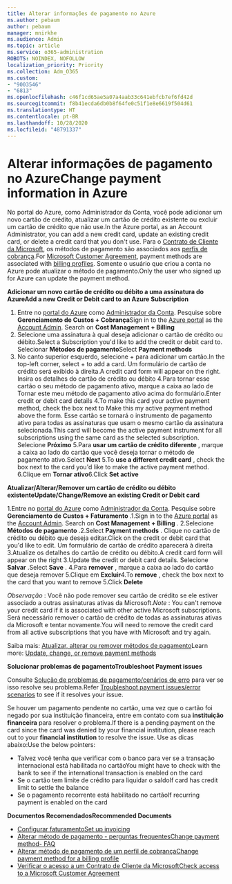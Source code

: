 ```yaml
---
title: Alterar informações de pagamento no Azure
ms.author: pebaum
author: pebaum
manager: mnirkhe
ms.audience: Admin
ms.topic: article
ms.service: o365-administration
ROBOTS: NOINDEX, NOFOLLOW
localization_priority: Priority
ms.collection: Adm_O365
ms.custom:
- "9003546"
- "6813"
ms.openlocfilehash: c46f1cd65ae5a07a4aab33c641ebfcb7ef6fd42d
ms.sourcegitcommit: f8b41ecda6db0b8f64fe0c51f1e8e6619f504d61
ms.translationtype: HT
ms.contentlocale: pt-BR
ms.lasthandoff: 10/28/2020
ms.locfileid: "48791337"
---
```

# <a name="change-payment-information-in-azure"></a><span data-ttu-id="97327-102">Alterar informações de pagamento no Azure</span><span class="sxs-lookup"><span data-stu-id="97327-102">Change payment information in Azure</span></span>

<span data-ttu-id="97327-103">No portal do Azure, como Administrador da Conta, você pode adicionar um novo cartão de crédito, atualizar um cartão de crédito existente ou excluir um cartão de crédito que não use.</span><span class="sxs-lookup"><span data-stu-id="97327-103">In the Azure portal, as an Account Administrator, you can add a new credit card, update an existing credit card, or delete a credit card that you don't use.</span></span> <span data-ttu-id="97327-104">Para o [Contrato de Cliente da Microsoft](https://docs.microsoft.com/azure/billing/billing-how-to-change-credit-card?WT.mc_id=Portal-Microsoft_Azure_Support#check-access-to-a-microsoft-customer-agreement), os métodos de pagamento são associados aos [perfis de cobrança](https://docs.microsoft.com/azure/billing/billing-how-to-change-credit-card?WT.mc_id=Portal-Microsoft_Azure_Support#change-payment-method-for-a-billing-profile).</span><span class="sxs-lookup"><span data-stu-id="97327-104">For [Microsoft Customer Agreement](https://docs.microsoft.com/azure/billing/billing-how-to-change-credit-card?WT.mc_id=Portal-Microsoft_Azure_Support#check-access-to-a-microsoft-customer-agreement), payment methods are associated with [billing profiles](https://docs.microsoft.com/azure/billing/billing-how-to-change-credit-card?WT.mc_id=Portal-Microsoft_Azure_Support#change-payment-method-for-a-billing-profile).</span></span> <span data-ttu-id="97327-105">Somente o usuário que criou a conta no Azure pode atualizar o método de pagamento.</span><span class="sxs-lookup"><span data-stu-id="97327-105">Only the user who signed up for Azure can update the payment method.</span></span>

<span data-ttu-id="97327-106">**Adicionar um novo cartão de crédito ou débito a uma assinatura do Azure**</span><span class="sxs-lookup"><span data-stu-id="97327-106">**Add a new Credit or Debit card to an Azure Subscription**</span></span>

1. <span data-ttu-id="97327-107">Entre no [portal do Azure](https://portal.azure.com/) como [Administrador da Conta](https://docs.microsoft.com/azure/billing/billing-subscription-transfer?WT.mc_id=Portal-Microsoft_Azure_Support#whoisaa). Pesquise sobre **Gerenciamento de Custos + Cobrança**</span><span class="sxs-lookup"><span data-stu-id="97327-107">Sign in to the [Azure portal](https://portal.azure.com/) as the [Account Admin](https://docs.microsoft.com/azure/billing/billing-subscription-transfer?WT.mc_id=Portal-Microsoft_Azure_Support#whoisaa). Search on **Cost Management + Billing**</span></span>
2. <span data-ttu-id="97327-108">Selecione uma assinatura à qual deseja adicionar o cartão de crédito ou débito.</span><span class="sxs-lookup"><span data-stu-id="97327-108">Select a Subscription you'd like to add the credit or debit card to.</span></span> <span data-ttu-id="97327-109">Selecionar **Métodos de pagamento**</span><span class="sxs-lookup"><span data-stu-id="97327-109">Select **Payment methods**</span></span>
3. <span data-ttu-id="97327-110">No canto superior esquerdo, selecione + para adicionar um cartão.</span><span class="sxs-lookup"><span data-stu-id="97327-110">In the top-left corner, select + to add a card.</span></span> <span data-ttu-id="97327-111">Um formulário de cartão de crédito será exibido à direita.</span><span class="sxs-lookup"><span data-stu-id="97327-111">A credit card form will appear on the right.</span></span> <span data-ttu-id="97327-112">Insira os detalhes do cartão de crédito ou débito 4.Para tornar esse cartão o seu método de pagamento ativo, marque a caixa ao lado de Tornar este meu método de pagamento ativo acima do formulário.</span><span class="sxs-lookup"><span data-stu-id="97327-112">Enter credit or debit card details 4.To make this card your active payment method, check the box next to Make this my active payment method above the form.</span></span> <span data-ttu-id="97327-113">Esse cartão se tornará o instrumento de pagamento ativo para todas as assinaturas que usam o mesmo cartão da assinatura selecionada.</span><span class="sxs-lookup"><span data-stu-id="97327-113">This card will become the active payment instrument for all subscriptions using the same card as the selected subscription.</span></span> <span data-ttu-id="97327-114">Selecione **Próximo** 5.Para **usar um cartão de crédito diferente** , marque a caixa ao lado do cartão que você deseja tornar o método de pagamento ativo.</span><span class="sxs-lookup"><span data-stu-id="97327-114">Select **Next** 5.To **use a different credit card** , check the box next to the card you'd like to make the active payment method.</span></span>
<span data-ttu-id="97327-115">6.Clique em **Tornar ativo**</span><span class="sxs-lookup"><span data-stu-id="97327-115">6.Click **Set active**</span></span>

<span data-ttu-id="97327-116">**Atualizar/Alterar/Remover um cartão de crédito ou débito existente**</span><span class="sxs-lookup"><span data-stu-id="97327-116">**Update/Change/Remove an existing Credit or Debit card**</span></span>

<span data-ttu-id="97327-117">1.Entre no [portal do Azure](https://portal.azure.com/) como [Administrador da Conta](https://docs.microsoft.com/azure/billing/billing-subscription-transfer?WT.mc_id=Portal-Microsoft_Azure_Support#whoisaa). Pesquise sobre **Gerenciamento de Custos + Faturamento** .</span><span class="sxs-lookup"><span data-stu-id="97327-117">1.Sign in to the [Azure portal](https://portal.azure.com/) as the [Account Admin](https://docs.microsoft.com/azure/billing/billing-subscription-transfer?WT.mc_id=Portal-Microsoft_Azure_Support#whoisaa). Search on **Cost Management + Billing** .</span></span>
<span data-ttu-id="97327-118">2.Selecione **Métodos de pagamento** .</span><span class="sxs-lookup"><span data-stu-id="97327-118">2.Select **Payment methods** .</span></span> <span data-ttu-id="97327-119">Clique no cartão de crédito ou débito que deseja editar.</span><span class="sxs-lookup"><span data-stu-id="97327-119">Click on the credit or debit card that you'd like to edit.</span></span> <span data-ttu-id="97327-120">Um formulário de cartão de crédito aparecerá à direita 3.Atualize os detalhes do cartão de crédito ou débito.</span><span class="sxs-lookup"><span data-stu-id="97327-120">A credit card form will appear on the right 3.Update the credit or debit card details.</span></span> <span data-ttu-id="97327-121">Selecione **Salvar** .</span><span class="sxs-lookup"><span data-stu-id="97327-121">Select **Save** .</span></span>
<span data-ttu-id="97327-122">4.Para **remover** , marque a caixa ao lado do cartão que deseja remover 5.Clique em **Excluir**</span><span class="sxs-lookup"><span data-stu-id="97327-122">4.To **remove** , check the box next to the card that you want to remove 5.Click **Delete**</span></span>

<span data-ttu-id="97327-123">_Observação_ : Você não pode remover seu cartão de crédito se ele estiver associado a outras assinaturas ativas da Microsoft.</span><span class="sxs-lookup"><span data-stu-id="97327-123">_Note_ : You can't remove your credit card if it is associated with other active Microsoft subscriptions.</span></span> <span data-ttu-id="97327-124">Será necessário remover o cartão de crédito de todas as assinaturas ativas da Microsoft e tentar novamente.</span><span class="sxs-lookup"><span data-stu-id="97327-124">You will need to remove the credit card from all active subscriptions that you have with Microsoft and try again.</span></span>

<span data-ttu-id="97327-125">Saiba mais: [Atualizar, alterar ou remover métodos de pagamento](https://docs.microsoft.com/azure/billing/billing-how-to-change-credit-card?WT.mc_id=Portal-Microsoft_Azure_Support)</span><span class="sxs-lookup"><span data-stu-id="97327-125">Learn more: [Update, change, or remove payment methods](https://docs.microsoft.com/azure/billing/billing-how-to-change-credit-card?WT.mc_id=Portal-Microsoft_Azure_Support)</span></span>

<span data-ttu-id="97327-126">**Solucionar problemas de pagamento**</span><span class="sxs-lookup"><span data-stu-id="97327-126">**Troubleshoot Payment issues**</span></span>

<span data-ttu-id="97327-127">Consulte [Solução de problemas de pagamento/cenários de erro](https://support.microsoft.com/help/4505172/troubleshooting-payment-issues) para ver se isso resolve seu problema.</span><span class="sxs-lookup"><span data-stu-id="97327-127">Refer [Troubleshoot payment issues/error scenarios](https://support.microsoft.com/help/4505172/troubleshooting-payment-issues) to see if it resolves your issue.</span></span>

<span data-ttu-id="97327-128">Se houver um pagamento pendente no cartão, uma vez que o cartão foi negado por sua instituição financeira, entre em contato com sua **instituição financeira** para resolver o problema.</span><span class="sxs-lookup"><span data-stu-id="97327-128">If there is a pending payment on the card since the card was denied by your financial institution, please reach out to your **financial institution** to resolve the issue.</span></span> <span data-ttu-id="97327-129">Use as dicas abaixo:</span><span class="sxs-lookup"><span data-stu-id="97327-129">Use the below pointers:</span></span>

- <span data-ttu-id="97327-130">Talvez você tenha que verificar com o banco para ver se a transação internacional está habilitada no cartão</span><span class="sxs-lookup"><span data-stu-id="97327-130">You might have to check with the bank to see if the international transaction is enabled on the card</span></span>
- <span data-ttu-id="97327-131">Se o cartão tem limite de crédito para liquidar o saldo</span><span class="sxs-lookup"><span data-stu-id="97327-131">If card has credit limit to settle the balance</span></span>
- <span data-ttu-id="97327-132">Se o pagamento recorrente está habilitado no cartão</span><span class="sxs-lookup"><span data-stu-id="97327-132">If recurring payment is enabled on the card</span></span>

<span data-ttu-id="97327-133">**Documentos Recomendados**</span><span class="sxs-lookup"><span data-stu-id="97327-133">**Recommended Documents**</span></span>

- [<span data-ttu-id="97327-134">Configurar faturamento</span><span class="sxs-lookup"><span data-stu-id="97327-134">Set up invoicing</span></span>](https://azure.microsoft.com/pricing/invoicing/)
- [<span data-ttu-id="97327-135">Alterar método de pagamento - perguntas frequentes</span><span class="sxs-lookup"><span data-stu-id="97327-135">Change payment method- FAQ</span></span>](https://docs.microsoft.com/azure/billing/billing-how-to-change-credit-card?WT.mc_id=Portal-Microsoft_Azure_Support#frequently-asked-questions)
- [<span data-ttu-id="97327-136">Alterar método de pagamento de um perfil de cobrança</span><span class="sxs-lookup"><span data-stu-id="97327-136">Change payment method for a billing profile</span></span>](https://docs.microsoft.com/azure/billing/billing-how-to-change-credit-card?WT.mc_id=Portal-Microsoft_Azure_Support#change-payment-method-for-a-billing-profile)
- [<span data-ttu-id="97327-137">Verificar o acesso a um Contrato de Cliente da Microsoft</span><span class="sxs-lookup"><span data-stu-id="97327-137">Check access to a Microsoft Customer Agreement</span></span>](https://docs.microsoft.com/azure/billing/billing-how-to-change-credit-card?WT.mc_id=Portal-Microsoft_Azure_Support#check-access-to-a-microsoft-customer-agreement)